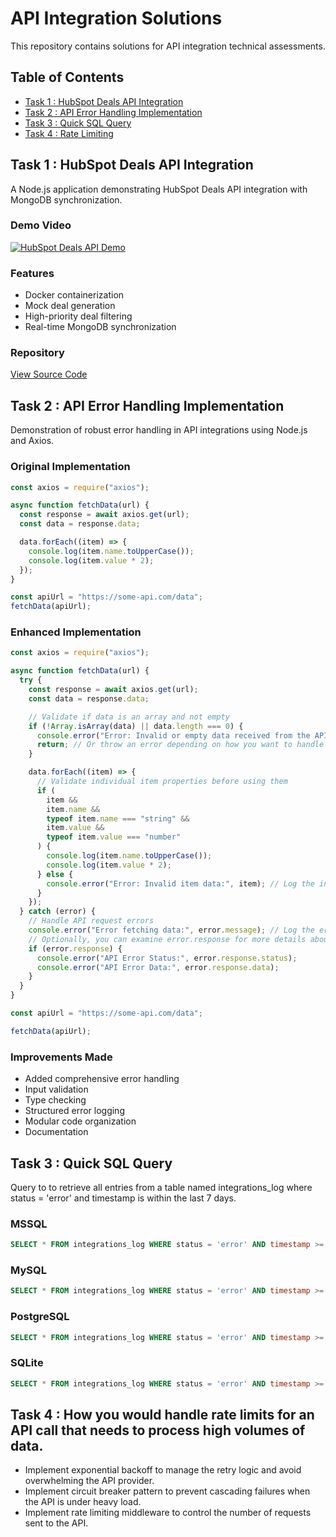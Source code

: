 # API Integration Solutions

This repository contains solutions for API integration technical assessments.

## Table of Contents

- [Task 1 : HubSpot Deals API Integration](#hubspot-deals-api-integration)
- [Task 2 : API Error Handling Implementation](#api-error-handling-implementation)
- [Task 3 : Quick SQL Query](#quick-sql-query)
- [Task 4 : Rate Limiting](#rate-limiting)

## Task 1 : HubSpot Deals API Integration

A Node.js application demonstrating HubSpot Deals API integration with MongoDB synchronization.

### Demo Video

[![HubSpot Deals API Demo](https://i.ytimg.com/vi/UJAnjpPIEkw/default.jpg)](https://youtu.be/UJAnjpPIEkw)

### Features

- Docker containerization
- Mock deal generation
- High-priority deal filtering
- Real-time MongoDB synchronization

### Repository

[View Source Code](https://github.com/moelahmady/9H-HubSpot-Deals-API-Integration.git)

## Task 2 : API Error Handling Implementation

Demonstration of robust error handling in API integrations using Node.js and Axios.

### Original Implementation

```javascript
const axios = require("axios");

async function fetchData(url) {
  const response = await axios.get(url);
  const data = response.data;

  data.forEach((item) => {
    console.log(item.name.toUpperCase());
    console.log(item.value * 2);
  });
}

const apiUrl = "https://some-api.com/data";
fetchData(apiUrl);
```

### Enhanced Implementation

```javascript
const axios = require("axios");

async function fetchData(url) {
  try {
    const response = await axios.get(url);
    const data = response.data;

    // Validate if data is an array and not empty
    if (!Array.isArray(data) || data.length === 0) {
      console.error("Error: Invalid or empty data received from the API.");
      return; // Or throw an error depending on how you want to handle it
    }

    data.forEach((item) => {
      // Validate individual item properties before using them
      if (
        item &&
        item.name &&
        typeof item.name === "string" &&
        item.value &&
        typeof item.value === "number"
      ) {
        console.log(item.name.toUpperCase());
        console.log(item.value * 2);
      } else {
        console.error("Error: Invalid item data:", item); // Log the invalid item for debugging
      }
    });
  } catch (error) {
    // Handle API request errors
    console.error("Error fetching data:", error.message); // Log the error message
    // Optionally, you can examine error.response for more details about the API error
    if (error.response) {
      console.error("API Error Status:", error.response.status);
      console.error("API Error Data:", error.response.data);
    }
  }
}

const apiUrl = "https://some-api.com/data";

fetchData(apiUrl);
```

### Improvements Made

- Added comprehensive error handling
- Input validation
- Type checking
- Structured error logging
- Modular code organization
- Documentation

## Task 3 : Quick SQL Query

Query to to retrieve all entries from a table named integrations_log where status = 'error' and timestamp is within the last 7 days.

### MSSQL

```sql
SELECT * FROM integrations_log WHERE status = 'error' AND timestamp >= DATEADD(day, -7, GETDATE());
```

### MySQL

```sql
SELECT * FROM integrations_log WHERE status = 'error' AND timestamp >= NOW() - INTERVAL 7 DAY;
```

### PostgreSQL

```sql
SELECT * FROM integrations_log WHERE status = 'error' AND timestamp >= NOW() - INTERVAL '7 days';
```

### SQLite

```sql
SELECT * FROM integrations_log WHERE status = 'error' AND timestamp >= DATETIME('now', '-7 days');
```

## Task 4 : How you would handle rate limits for an API call that needs to process high volumes of data.

- Implement exponential backoff to manage the retry logic and avoid overwhelming the API provider.
- Implement circuit breaker pattern to prevent cascading failures when the API is under heavy load.
- Implement rate limiting middleware to control the number of requests sent to the API.
